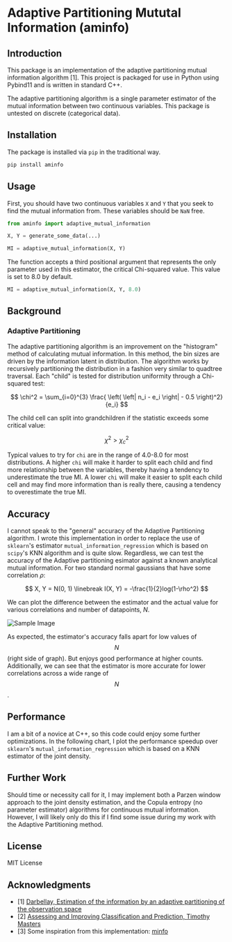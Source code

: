 # Adaptive Partitioning Mututal Information (aminfo)

## Introduction

This package is an implementation of the adaptive partitioning mutual information algorithm [1]. This project is packaged for use in Python using Pybind11 and is written in standard C++. 

The adaptive partitioning algorithm is a single parameter estimator of the mutual information between two continuous variables. This package is untested on discrete (categorical data).

## Installation

The package is installed via `pip` in the traditional way.

```bash
pip install aminfo
```

## Usage

First, you should have two continuous variables `X` and `Y` that you seek to find the mutual information from. These variables should be `NaN` free.
```python
from aminfo import adaptive_mutual_information

X, Y = generate_some_data(...)

MI = adaptive_mutual_information(X, Y)
```

The function accepts a third positional argument that represents the only parameter used in this estimator, the critical Chi-squared value. This value is set to 8.0 by default.

```python
MI = adaptive_mutual_information(X, Y, 8.0)
```

## Background
### Adaptive Partitioning
The adaptive partitioning algorithm is an improvement on the "histogram" method of calculating mutual information. In this method, the bin sizes are driven by the information latent in distribution. The algorithm works by recursively partitioning the distribution in a fashion very similar to quadtree traversal. Each "child" is tested for distribution uniformity through a Chi-squared test:

$$
\chi^2 = \sum_{i=0}^{3} \frac{ \left( \left| n_i - e_i \right| - 0.5 \right)^2}{e_i}
$$

The child cell can split into grandchildren if the statistic exceeds some critical value:

$$
\chi^2 > \chi^2_c
$$

Typical values to try for `chi` are in the range of 4.0-8.0 for most distributions. A higher `chi` will make it harder to split each child and find more relationship between the variables, thereby having a tendency to underestimate the true MI. A lower `chi` will make it easier to split each child cell and may find more information than is really there, causing a tendency to overestimate the true MI. 

## Accuracy

I cannot speak to the "general" accuracy of the Adaptive Partitioning algorithm. I wrote this implementation in order to replace the use of `sklearn`'s estimator `mutual_information_regression` which is based on `scipy`'s KNN algorithm and is quite slow. Regardless, we can test the accuracy of the Adaptive partitioning esimator against a known analytical mutual information. For two standard normal gaussians that have some correlation $\rho$:

$$
X, Y = N(0, 1) \linebreak
I(X, Y) = -\frac{1}{2}log(1-\rho^2)
$$

We can plot the difference between the estimator and the actual value for various correlations and number of datapoints, $N$.

![Sample Image](img/sample_image.png)

As expected, the estimator's accuracy falls apart for low values of $$N$$ (right side of graph). But enjoys good performance at higher counts. Additionally, we can see that the estimator is more accurate for lower correlations across a wide range of $$N$$.

## Performance

I am a bit of a novice at C++, so this code could enjoy some further optimizations. In the following chart, I plot the performance speedup over `sklearn`'s `mutual_information_regression` which is based on a KNN estimator of the joint density. 

## Further Work

Should time or necessity call for it, I may implement both a Parzen window approach to the joint density estimation, and the Copula entropy (no parameter estimator) algorithms for continuous mutual information. However, I will likely only do this if I find some issue during my work with the Adaptive Partitioning method.

## License

MIT License

## Acknowledgments

- [1] [Darbellay, Estimation of the information by an adaptive partitioning of the observation space](https://ieeexplore.ieee.org/document/761290)
- [2] [Assessing and Improving Classification and Prediction, Timothy Masters](http://www.timothymasters.info/my-technical-books.html)
- [3] Some inspiration from this implementation: [minfo](https://github.com/NeoNeuron/minfo)

